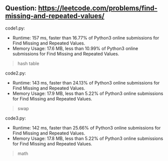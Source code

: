 ## Question: https://leetcode.com/problems/find-missing-and-repeated-values/

code1.py:
* Runtime: 157 ms, faster than 16.77% of Python3 online submissions for Find Missing and Repeated Values.
* Memory Usage: 17.6 MB, less than 10.99% of Python3 online submissions for Find Missing and Repeated Values.
> hash table

code2.py:
* Runtime: 143 ms, faster than 24.13% of Python3 online submissions for Find Missing and Repeated Values.
* Memory Usage: 17.9 MB, less than 5.22% of Python3 online submissions for Find Missing and Repeated Values.
> swap

code3.py:
* Runtime: 142 ms, faster than 25.66% of Python3 online submissions for Find Missing and Repeated Values.
* Memory Usage: 17.8 MB, less than 5.22% of Python3 online submissions for Find Missing and Repeated Values.
> math